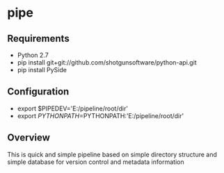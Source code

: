 # pipe

## Requirements

* Python 2.7
* pip install git+git://github.com/shotgunsoftware/python-api.git
* pip install PySide

## Configuration

* export $PIPEDEV='E:/pipeline/root/dir'
* export $PYTHONPATH=$PYTHONPATH:'E:/pipeline/root/dir'

## Overview 

This is quick and simple pipeline based on simple directory structure and simple database
for version control and metadata information